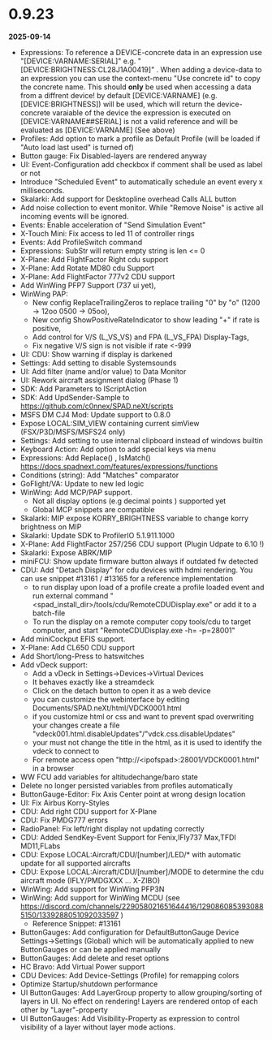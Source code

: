 # 0.9.23

**2025-09-14**

* Expressions: To reference a DEVICE-concrete data in an expression use "\[DEVICE:VARNAME:SERIAL]" e.g. "\[DEVICE:BRIGHTNESS:CL28J1A00419]" . When adding a device-data to an expression you can use the context-menu "Use concrete id" to copy the concrete name. This should **only** be used when accessing a data from a diffrent device! by default \[DEVICE:VARNAME] (e.g. \[DEVICE:BRIGHTNESS]) will be used, which will return the device-concrete varaiable of the device the expression is executed on \[DEVICE:VARNAME##SERIAL] is not a valid reference and will be evaluated as \[DEVICE:VARNAME] (See above)
* Profiles: Add option to mark a profile as Default Profile (will be loaded if "Auto load last used" is turned of)
* Button gauge: Fix Disabled-layers are rendered anyway
* UI: Event-Configuration add checkbox if comment shall be used as label or not
* Introduce "Scheduled Event" to automatically schedule an event every x milliseconds.
* Skalarki: Add support for Desktopline overhead Calls ALL button
* Add noise collection to event monitor. While "Remove Noise" is active all incoming events will be ignored.
* Events: Enable acceleration of "Send Simulation Event"
* X-Touch Mini: Fix access to led 11 of controller rings
* Events: Add ProfileSwitch command
* Expressions: SubStr will return empty string is len <= 0
* X-Plane: Add FlightFactor Right cdu support
* X-Plane: Add Rotate MD80 cdu Support
* X-Plane: Add FlightFactor 777v2 CDU support
* Add WinWing PFP7 Support (737 ui yet),
* WinWing PAP:
  * New config ReplaceTrailingZeros to replace trailing "0" by "o" (1200 -> 12oo 0500 -> 05oo),
  * New config ShowPositiveRateIndicator to show leading "+" if rate is positive,
  * Add control for V/S (L\_VS\_VS) and FPA (L\_VS\_FPA) Display-Tags,
  * Fix negative V/S sign is not visible if rate <-999
* UI: CDU: Show warning if display is darkened
* Settings: Add setting to disable Systemsounds
* UI: Add filter (name and/or value) to Data Monitor
* UI: Rework aircraft assignment dialog (Phase 1)
* SDK: Add Parameters to IScriptAction
* SDK: Add UpdSender-Sample to https://github.com/c0nnex/SPAD.neXt/scripts
* MSFS DM CJ4 Mod: Update support to 0.8.0
* Expose LOCAL:SIM\_VIEW containing current simView (FSX/P3D/MSFS/MSFS24 only)
* Settings: Add setting to use internal clipboard instead of windows builtin
* Keyboard Action: Add option to add special keys via menu
* Expressions: Add Replace() , IsMatch() https://docs.spadnext.com/features/expressions/functions
* Conditions (string): Add "Matches" comparator
* GoFlight/VA: Update to new led logic
* WinWing: Add MCP/PAP support.
  * Not all display options (e.g decimal points ) supported yet
  * Global MCP snippets are compatible
* Skalarki: MIP expose KORRY\_BRIGHTNESS variable to change korry brightness on MIP
* Skalarki: Update SDK to ProfilerIO 5.1.911.1000
* X-Plane: Add FlightFactor 257/256 CDU support (Plugin Udpate to 6.10 !)
* Skalarki: Expose ABRK/MIP
* miniFCU: Show update firmware button always if outdated fw detected
* CDU: Add "Detach Display" for cdu devices with hdmi rendering. You can use snippet #13161 / #13165 for a reference implementation
  * to run display upon load of a profile create a profile loaded event and run external command "\<spad\_install\_dir>/tools/cdu/RemoteCDUDisplay.exe" or add it to a batch-file
  * To run the display on a remote computer copy tools/cdu to target computer, and start "RemoteCDUDisplay.exe -h= -p=28001"
* Add miniCockput EFIS support.
* X-Plane: Add CL650 CDU support
* Add Short/long-Press to hatswitches
* Add vDeck support:
  * Add a vDeck in Settings->Devices->Virtual Devices
  * It behaves exactly like a streamdeck
  * Click on the detach button to open it as a web device
  * you can customize the webinterface by editing Documents/SPAD.neXt/html/VDCK0001.html
  * if you customize html or css and want to prevent spad overwriting your changes create a file "vdeck001.html.disableUpdates"/"vdck.css.disableUpdates"
  * your must not change the title in the html, as it is used to identify the vdeck to connect to
  * For remote access open "http://\<ipofspad>:28001/VDCK0001.html" in a browser
* WW FCU add variables for altitudechange/baro state
* Delete no longer persisted variables from profiles automatically
* ButtonGauge-Editor: Fix Axis Center point at wrong design location
* UI: Fix Airbus Korry-Styles
* CDU: Add right CDU support for X-Plane
* CDU: Fix PMDG777 errors
* RadioPanel: Fix left/right display not updating correctly
* CDU: Added SendKey-Event Support for Fenix,IFly737 Max,TFDI MD11,FLabs
* CDU: Expose LOCAL:Aircraft/CDU/\[number]/LED/\* with automatic update for all supported aircrafts
* CDU: Expose LOCAL:Aircraft/CDU/\[number]/MODE to determine the cdu aircraft mode (IFLY/PMDGXXX ... X-ZIBO)
* WinWing: Add support for WinWing PFP3N
* WinWing: Add support for WinWing MCDU (see https://discord.com/channels/229058021651644416/1290860853930885150/1339288051092033597 )
  * Reference Snippet: #13161
* ButtonGauges: Add configuration for DefaultButtonGauge Device Settings->Settings (Global) which will be automatically applied to new ButtonGauges or can be applied manually
* ButtonGauges: Add delete and reset options
* HC Bravo: Add Virtual Power support
* CDU Devices: Add Device-Settings (Profile) for remapping colors
* Optimize Startup/shutdown performance
* UI ButtonGauges: Add LayerGroup property to allow grouping/sorting of layers in UI. No effect on rendering! Layers are rendered ontop of each other by "Layer"-property
* UI ButtonGauges: Add Visibility-Property as expression to control visibility of a layer without layer mode actions.

